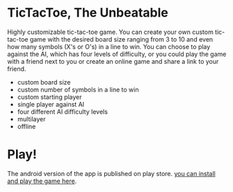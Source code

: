 # TicTacToe, The Unbeatable

Highly customizable tic-tac-toe game. You can create your own custom tic-tac-toe game with the desired board size ranging from 3 to 10 and even how many symbols (X's or O's) in a line to win. You can choose to play against the AI, which has four levels of difficulty, or you could play the game with a friend next to you or create an online game and share a link to your friend.

- custom board size
- custom number of symbols in a line to win
- custom starting player
- single player against AI
- four different AI difficulty levels
- multilayer
- offline

# Play!
The android version of the app is published on play store. [you can install and play the game here](https://play.google.com/store/apps/details?id=ir.l37.tictactoe).

